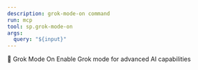 ```yaml
---
description: grok-mode-on command
run: mcp
tool: sp.grok-mode-on
args:
  query: "${input}"
---
```


🤖 Grok Mode On
Enable Grok mode for advanced AI capabilities

